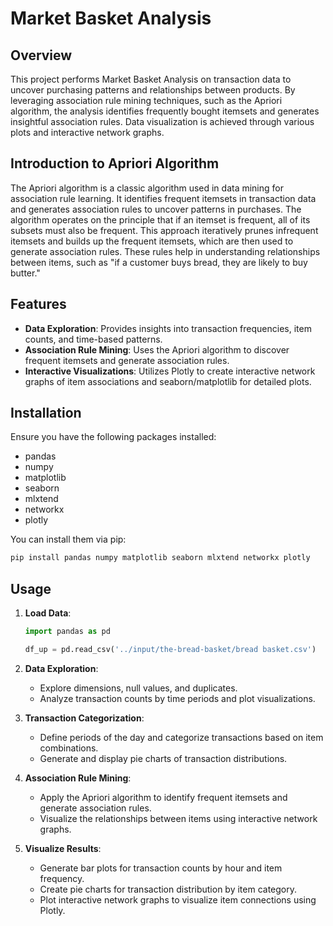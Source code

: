 # Market Basket Analysis

## Overview

This project performs Market Basket Analysis on transaction data to uncover purchasing patterns and relationships between products. By leveraging association rule mining techniques, such as the Apriori algorithm, the analysis identifies frequently bought itemsets and generates insightful association rules. Data visualization is achieved through various plots and interactive network graphs.

## Introduction to Apriori Algorithm

The Apriori algorithm is a classic algorithm used in data mining for association rule learning. It identifies frequent itemsets in transaction data and generates association rules to uncover patterns in purchases. The algorithm operates on the principle that if an itemset is frequent, all of its subsets must also be frequent. This approach iteratively prunes infrequent itemsets and builds up the frequent itemsets, which are then used to generate association rules. These rules help in understanding relationships between items, such as "if a customer buys bread, they are likely to buy butter."

## Features

- **Data Exploration**: Provides insights into transaction frequencies, item counts, and time-based patterns.
- **Association Rule Mining**: Uses the Apriori algorithm to discover frequent itemsets and generate association rules.
- **Interactive Visualizations**: Utilizes Plotly to create interactive network graphs of item associations and seaborn/matplotlib for detailed plots.

## Installation

Ensure you have the following packages installed:

- pandas
- numpy
- matplotlib
- seaborn
- mlxtend
- networkx
- plotly

You can install them via pip:

```bash
pip install pandas numpy matplotlib seaborn mlxtend networkx plotly
```

## Usage

1. **Load Data**:
   ```python
   import pandas as pd

   df_up = pd.read_csv('../input/the-bread-basket/bread basket.csv')
   ```

2. **Data Exploration**:
   - Explore dimensions, null values, and duplicates.
   - Analyze transaction counts by time periods and plot visualizations.

3. **Transaction Categorization**:
   - Define periods of the day and categorize transactions based on item combinations.
   - Generate and display pie charts of transaction distributions.

4. **Association Rule Mining**:
   - Apply the Apriori algorithm to identify frequent itemsets and generate association rules.
   - Visualize the relationships between items using interactive network graphs.

5. **Visualize Results**:
   - Generate bar plots for transaction counts by hour and item frequency.
   - Create pie charts for transaction distribution by item category.
   - Plot interactive network graphs to visualize item connections using Plotly.

